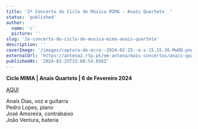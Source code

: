 ```yaml
---
title: '2º Concerto do Ciclo de Música MIMA - Anaís Quarteto  '
status: 'published'
author:
  name: 'c'
  picture: ''
slug: '2o-concerto-do-ciclo-de-musica-mima-anais-quarteto'
description: ''
coverImage: '/images/captura-de-ecra--2024-02-25--a-s-15.15.36-MwOD.png'
externalUrl: 'https://antena2.rtp.pt/em-antena/mais-concertos/anais-quarteto-6-fevereiro-19h00/'
publishedAt: '2024-02-25T15:08:54.856Z'
---
```


**Ciclo MIMA | Anaís Quarteto | 6 de Fevereiro 2024**

[AQUI](https://antena2.rtp.pt/em-antena/mais-concertos/anais-quarteto-6-fevereiro-19h00/)

Anaís Dias, voz e guitarra\
Pedro Lopes, piano\
José Amoreira, contrabaixo\
João Ventura, bateria